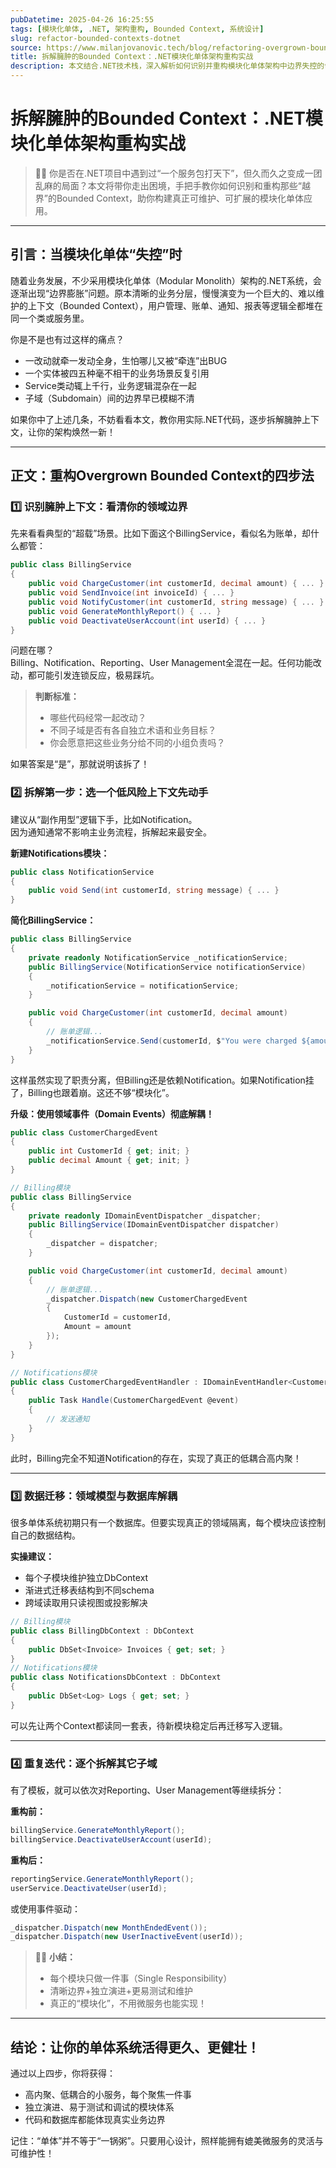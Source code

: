 ```yaml
---
pubDatetime: 2025-04-26 16:25:55
tags: [模块化单体, .NET, 架构重构, Bounded Context, 系统设计]
slug: refactor-bounded-contexts-dotnet
source: https://www.milanjovanovic.tech/blog/refactoring-overgrown-bounded-contexts-in-modular-monoliths
title: 拆解臃肿的Bounded Context：.NET模块化单体架构重构实战
description: 本文结合.NET技术栈，深入解析如何识别并重构模块化单体架构中边界失控的领域上下文，助力开发者打造高内聚、低耦合的企业级系统。
---
```


# 拆解臃肿的Bounded Context：.NET模块化单体架构重构实战

> 👨‍💻 你是否在.NET项目中遇到过“一个服务包打天下”，但久而久之变成一团乱麻的局面？本文将带你走出困境，手把手教你如何识别和重构那些“越界”的Bounded Context，助你构建真正可维护、可扩展的模块化单体应用。

---

## 引言：当模块化单体“失控”时

随着业务发展，不少采用模块化单体（Modular Monolith）架构的.NET系统，会逐渐出现“边界膨胀”问题。原本清晰的业务分层，慢慢演变为一个巨大的、难以维护的上下文（Bounded Context），用户管理、账单、通知、报表等逻辑全都堆在同一个类或服务里。

你是不是也有过这样的痛点？

- 一改动就牵一发动全身，生怕哪儿又被“牵连”出BUG
- 一个实体被四五种毫不相干的业务场景反复引用
- Service类动辄上千行，业务逻辑混杂在一起
- 子域（Subdomain）间的边界早已模糊不清

如果你中了上述几条，不妨看看本文，教你用实际.NET代码，逐步拆解臃肿上下文，让你的架构焕然一新！

---

## 正文：重构Overgrown Bounded Context的四步法

### 1️⃣ 识别臃肿上下文：看清你的领域边界

先来看看典型的“超载”场景。比如下面这个BillingService，看似名为账单，却什么都管：

```csharp
public class BillingService
{
    public void ChargeCustomer(int customerId, decimal amount) { ... }
    public void SendInvoice(int invoiceId) { ... }
    public void NotifyCustomer(int customerId, string message) { ... }
    public void GenerateMonthlyReport() { ... }
    public void DeactivateUserAccount(int userId) { ... }
}
```

问题在哪？  
Billing、Notification、Reporting、User Management全混在一起。任何功能改动，都可能引发连锁反应，极易踩坑。

> **判断标准：**
>
> - 哪些代码经常一起改动？
> - 不同子域是否有各自独立术语和业务目标？
> - 你会愿意把这些业务分给不同的小组负责吗？

如果答案是“是”，那就说明该拆了！

### 2️⃣ 拆解第一步：选一个低风险上下文先动手

建议从“副作用型”逻辑下手，比如Notification。  
因为通知通常不影响主业务流程，拆解起来最安全。

**新建Notifications模块：**

```csharp
public class NotificationService
{
    public void Send(int customerId, string message) { ... }
}
```

**简化BillingService：**

```csharp
public class BillingService
{
    private readonly NotificationService _notificationService;
    public BillingService(NotificationService notificationService)
    {
        _notificationService = notificationService;
    }

    public void ChargeCustomer(int customerId, decimal amount)
    {
        // 账单逻辑...
        _notificationService.Send(customerId, $"You were charged ${amount}");
    }
}
```

这样虽然实现了职责分离，但Billing还是依赖Notification。如果Notification挂了，Billing也跟着崩。这还不够“模块化”。

**升级：使用领域事件（Domain Events）彻底解耦！**

```csharp
public class CustomerChargedEvent
{
    public int CustomerId { get; init; }
    public decimal Amount { get; init; }
}

// Billing模块
public class BillingService
{
    private readonly IDomainEventDispatcher _dispatcher;
    public BillingService(IDomainEventDispatcher dispatcher)
    {
        _dispatcher = dispatcher;
    }

    public void ChargeCustomer(int customerId, decimal amount)
    {
        // 账单逻辑...
        _dispatcher.Dispatch(new CustomerChargedEvent
        {
            CustomerId = customerId,
            Amount = amount
        });
    }
}

// Notifications模块
public class CustomerChargedEventHandler : IDomainEventHandler<CustomerChargedEvent>
{
    public Task Handle(CustomerChargedEvent @event)
    {
        // 发送通知
    }
}
```

此时，Billing完全不知道Notification的存在，实现了真正的低耦合高内聚！

---

### 3️⃣ 数据迁移：领域模型与数据库解耦

很多单体系统初期只有一个数据库。但要实现真正的领域隔离，每个模块应该控制自己的数据结构。

**实操建议：**

- 每个子模块维护独立DbContext
- 渐进式迁移表结构到不同schema
- 跨域读取用只读视图或投影解决

```csharp
// Billing模块
public class BillingDbContext : DbContext
{
    public DbSet<Invoice> Invoices { get; set; }
}
// Notifications模块
public class NotificationsDbContext : DbContext
{
    public DbSet<Log> Logs { get; set; }
}
```

可以先让两个Context都读同一套表，待新模块稳定后再迁移写入逻辑。

---

### 4️⃣ 重复迭代：逐个拆解其它子域

有了模板，就可以依次对Reporting、User Management等继续拆分：

**重构前：**

```csharp
billingService.GenerateMonthlyReport();
billingService.DeactivateUserAccount(userId);
```

**重构后：**

```csharp
reportingService.GenerateMonthlyReport();
userService.DeactivateUser(userId);
```

或使用事件驱动：

```csharp
_dispatcher.Dispatch(new MonthEndedEvent());
_dispatcher.Dispatch(new UserInactiveEvent(userId));
```

> 🧑‍🔬 **小结：**
>
> - 每个模块只做一件事（Single Responsibility）
> - 清晰边界+独立演进+更易测试和维护
> - 真正的“模块化”，不用微服务也能实现！

---

## 结论：让你的单体系统活得更久、更健壮！

通过以上四步，你将获得：

- 高内聚、低耦合的小服务，每个聚焦一件事
- 独立演进、易于测试和调试的模块体系
- 代码和数据库都能体现真实业务边界

记住：“单体”并不等于“一锅粥”。只要用心设计，照样能拥有媲美微服务的灵活与可维护性！

